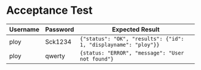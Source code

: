 ﻿# Acceptance Test
Username | Password | Expected Result
--- | --- | ---
ploy | Sck1234 | `{"status": "OK", "results": {"id": 1, "displayname": "ploy"}}`
ploy | qwerty | `{status: "ERROR", "message": "User not found"}`